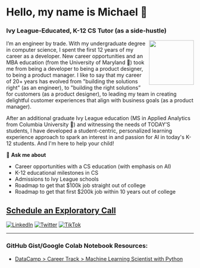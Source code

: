# Hello, my name is Michael 👋

<!--
**michaelmallari/michaelmallari** is a ✨ _special_ ✨ repository because its `README.md` (this file) appears on your GitHub profile.  Here are some ideas to get you started:
- 🔭 I’m currently working on ...
- 🌱 I’m currently learning ...
- 👯 I’m looking to collaborate on ...
- 🤔 I’m looking for help with ...
- 💬 Ask me about ...
- 📫 How to reach me: ...
- 😄 Pronouns: ...
- ⚡ Fun fact: ...
-->

### Ivy League-Educated, K-12 CS Tutor (as a side-hustle)

<img src="https://www.michaelmallari.com/img/headshot.jpg" width="120" height="120" align="right" />

I’m an engineer by trade.  With my undergraduate degree in computer science, I spent the first 12 years of my career as a developer.  New career opportunities and an MBA education (from the University of Maryland 🐢) took me from being a developer to being a product designer, to being a product manager.  I like to say that my career of 20+ years has evolved from "building the solutions right" (as an engineer), to "building the right solutions” for customers (as a product designer), to leading my team in creating delightful customer experiences that align with business goals (as a product manager).

After an additional graduate Ivy League education (MS in Applied Analytics from Columbia University 🦁) and witnessing the needs of TODAY'S students, I have developed a student-centric, personalized learning experience approach to spark an interest in and passion for AI in today's K-12 students.  And I'm here to help your child! 

💬 **Ask me about**
* Career opportunities with a CS education (with emphasis on AI)
* K-12 educational milestones in CS
* Admissions to Ivy League schools
* Roadmap to get that $100k job straight out of college
* Roadmap to get that first $200k job within 10 years out of college

## <a href="https://koalendar.com/e/30-min-exploratory-call-with-michael" target="_blank">Schedule an Exploratory Call</a>


[![LinkedIn](https://img.shields.io/badge/mmallari-blue?style=flat&logo=linkedin&labelColor=blue)](https://www.linkedin.com/in/mmallari)
[![Twitter](https://img.shields.io/badge/-@MichaelMallari-1ca0f1?style=flat&logo=twitter&logoColor=white&link=https://twitter.com/MichaelMallari)](https://twitter.com/MichaelMallari)
[![TikTok](https://img.shields.io/badge/-@michaelmallari.co-black?style=flat&logo=tiktok&link=https://tiktok.com/@michaelmallari.co)](https://tiktok.com/@michaelmallari.co)

---

### GitHub Gist/Google Colab Notebook Resources:

* [DataCamp > Career Track > Machine Learning Scientist with Python](https://github.com/michaelmallari/michaelmallari/blob/main/datacamp-machine-learning-scientist-with-python.md)
